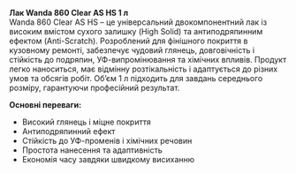 **Лак Wanda 860 Clear AS HS 1 л**  
Wanda 860 Clear AS HS – це універсальний двокомпонентний лак із високим вмістом сухого залишку (High Solid) та антиподряпинним ефектом (Anti-Scratch). Розроблений для фінішного покриття в кузовному ремонті, забезпечує чудовий глянець, довговічність і стійкість до подряпин, УФ-випромінювання та хімічних впливів. Продукт легко наноситься, має відмінну розтікальність і адаптується до різних умов та обсягів робіт. Об’єм 1 л підходить для завдань середнього розміру, гарантуючи професійний результат.

**Основні переваги:**
- Високий глянець і міцне покриття
- Антиподряпинний ефект
- Стійкість до УФ-променів і хімічних речовин
- Простота нанесення та адаптивність
- Економія часу завдяки швидкому висиханню